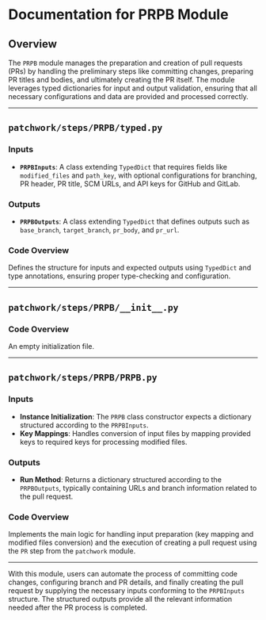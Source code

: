 # Documentation for PRPB Module

## Overview

The `PRPB` module manages the preparation and creation of pull requests (PRs) by handling the preliminary steps like committing changes, preparing PR titles and bodies, and ultimately creating the PR itself. The module leverages typed dictionaries for input and output validation, ensuring that all necessary configurations and data are provided and processed correctly.

---

## `patchwork/steps/PRPB/typed.py`

### Inputs
- **`PRPBInputs`**: A class extending `TypedDict` that requires fields like `modified_files` and `path_key`, with optional configurations for branching, PR header, PR title, SCM URLs, and API keys for GitHub and GitLab.

### Outputs
- **`PRPBOutputs`**: A class extending `TypedDict` that defines outputs such as `base_branch`, `target_branch`, `pr_body`, and `pr_url`.

### Code Overview
Defines the structure for inputs and expected outputs using `TypedDict` and type annotations, ensuring proper type-checking and configuration.

---

## `patchwork/steps/PRPB/__init__.py`

### Code Overview
An empty initialization file.

---

## `patchwork/steps/PRPB/PRPB.py`

### Inputs
- **Instance Initialization**: The `PRPB` class constructor expects a dictionary structured according to the `PRPBInputs`.
- **Key Mappings**: Handles conversion of input files by mapping provided keys to required keys for processing modified files.

### Outputs
- **Run Method**: Returns a dictionary structured according to the `PRPBOutputs`, typically containing URLs and branch information related to the pull request.

### Code Overview
Implements the main logic for handling input preparation (key mapping and modified files conversion) and the execution of creating a pull request using the `PR` step from the `patchwork` module.

---

With this module, users can automate the process of committing code changes, configuring branch and PR details, and finally creating the pull request by supplying the necessary inputs conforming to the `PRPBInputs` structure. The structured outputs provide all the relevant information needed after the PR process is completed.